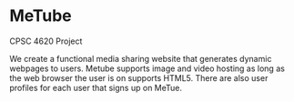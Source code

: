 # MeTube
CPSC 4620 Project

We create a functional media sharing website that generates dynamic webpages to users. Metube supports image and video hosting as long as the web browser the user is on supports HTML5. There are also user profiles for each user that signs up on MeTue.
